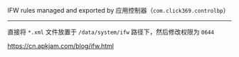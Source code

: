 IFW rules managed and exported by 应用控制器（`com.click369.controlbp`）

---

直接将 `*.xml` 文件放置于 `/data/system/ifw` 路径下，然后修改权限为 `0644`

https://cn.apkjam.com/blog/ifw.html
